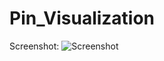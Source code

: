 # Pin_Visualization

Screenshot: ![Screenshot](http://pasteboard.co/9ec096c6-79c2-4151-93c4-aa3eb21eef4f)
